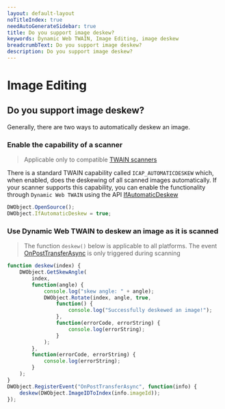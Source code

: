 ```yaml
---
layout: default-layout
noTitleIndex: true
needAutoGenerateSidebar: true
title: Do you support image deskew?
keywords: Dynamic Web TWAIN, Image Editing, image deskew
breadcrumbText: Do you support image deskew?
description: Do you support image deskew?
---
```


# Image Editing

## Do you support image deskew?

Generally, there are two ways to automatically deskew an image.

### Enable the capability of a scanner

> Applicable only to compatible <a href="{{site.getstarted}}hardware.html#twain-scanners" target="_blank">TWAIN scanners</a>

There is a standard TWAIN capability called `ICAP_AUTOMATICDESKEW` which, when enabled, does the deskewing of all scanned images automatically. If your scanner supports this capability, you can enable the functionality through `Dynamic Web TWAIN` using the API <a href="https://www.dynamsoft.com/web-twain/docs/info/api/WebTwain_Acquire.html?ver=latest#ifautomaticdeskew" target="_blank">IfAutomaticDeskew</a>

``` javascript
DWObject.OpenSource();
DWObject.IfAutomaticDeskew = true;
```

### Use Dynamic Web TWAIN to deskew an image as it is scanned

> The function `deskew()` below is applicable to all platforms. The event <a href="https://www.dynamsoft.com/web-twain/docs/info/api/WebTwain_Acquire.html?ver=latest#onposttransferasync" target="_blank">OnPostTransferAsync</a> is only triggered during scanning

``` javascript
function deskew(index) {
    DWObject.GetSkewAngle(
        index,
        function(angle) {
            console.log("skew angle: " + angle);
            DWObject.Rotate(index, angle, true,
                function() {
                    console.log("Successfully deskewed an image!");
                },
                function(errorCode, errorString) {
                    console.log(errorString);
                }
            );
        },
        function(errorCode, errorString) {
            console.log(errorString);
        }
    );
}
DWObject.RegisterEvent("OnPostTransferAsync", function(info) {
    deskew(DWObject.ImageIDToIndex(info.imageId));
});
```
